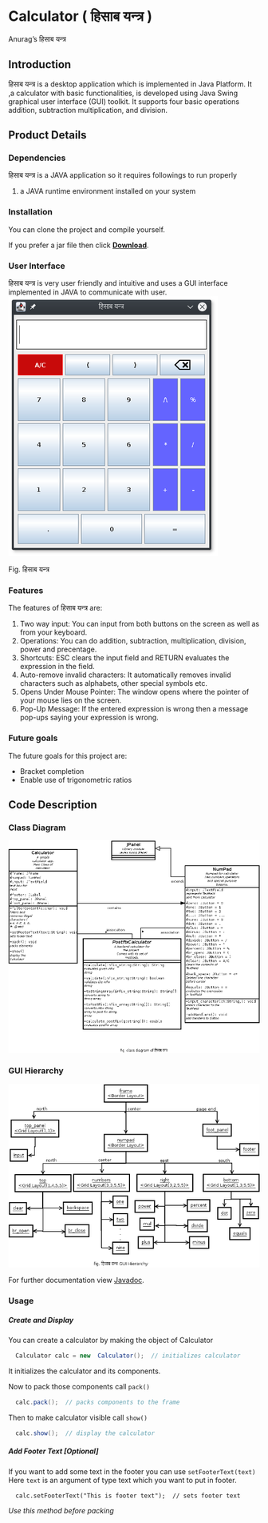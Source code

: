 # Calculator ( हिसाब यन्त्र )
Anurag’s
हिसाब यन्त्र


## Introduction 

हिसाब यन्त्र is a desktop application which is implemented in Java Platform. It ,a calculator with basic functionalities, is developed using Java Swing graphical user interface (GUI) toolkit. It supports four basic operations addition, subtraction multiplication, and division.  


## Product Details
### Dependencies
हिसाब यन्त्र is a JAVA application so it requires followings to run properly
1.  a JAVA runtime environment installed on your system 

### Installation
  You can clone the project and compile yourself.
  
  If you prefer a jar file then click [__Download__](https://github.com/anuragregmi/Calculator/raw/master/hisab_yantra.jar).

### User Interface
  हिसाब यन्त्र is very user friendly and intuitive and uses a GUI interface implemented in JAVA to communicate with user.<br/>
    ![A look at हिसाब यन्त्र](firsr_look.png)
    
  Fig. हिसाब यन्त्र

### Features
The features of  हिसाब यन्त्र are:
1. Two way input:
      You can input from both buttons on the screen as well as from your keyboard.
2. Operations: 
      You can do addition, subtraction, multiplication, division, power and precentage.
3. Shortcuts:
      ESC clears the input field and RETURN evaluates the expression in the field.
4. Auto-remove invalid characters:
      It automatically removes invalid characters such as alphabets, other special symbols etc.  
4. Opens Under Mouse Pointer:
      The window opens where the pointer of your mouse lies on the screen.
6. Pop-Up Message:
      If the entered expression is wrong then a message pop-ups saying your expression is wrong. 

### Future goals
The future goals for this project are:
- Bracket completion
- Enable use of trigonometric ratios


## Code Description

### Class Diagram
 ![Class Diagram](calculator_classdiagram.png)

### GUI Hierarchy
 ![GUI Hierarchy](hisab_yantra_gui.png)
 
 For further documentation view [Javadoc](https://anuragregmi.github.io/Calculator/doc/).
 
### Usage
##### Create and Display 
You can create a calculator by making the object of Calculator
```java
  Calculator calc = new  Calculator();  // initializes calculator
```
It initializes the calculator and its components.

Now to pack those components call ` pack() `
```java
  calc.pack();  // packs components to the frame
```
Then to make calculator visible call ` show() `
```java
  calc.show();  // display the calculator
```
##### Add Footer Text [Optional]
If you want to add some text in the footer you can use `setFooterText(text)`
Here `text` is an argument of type text which you want to put in footer.
```
  calc.setFooterText("This is footer text");  // sets footer text
```
  *Use this method before packing*
